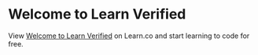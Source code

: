 # Welcome to Learn Verified
<p class='util--hide'>View <a href='https://learn.co/lessons/phrg-welcome-to-learn-verified'>Welcome to Learn Verified</a> on Learn.co and start learning to code for free.</p>
